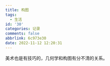 ```yaml
---
title: 构图
tags:
  - 生活
id: '30'
categories: 记录
comments: false
abbrlink: 6c973e30
date: 2022-11-12 12:20:31
---
```


美术也是有技巧的，几何学和构图有分不清的关系。